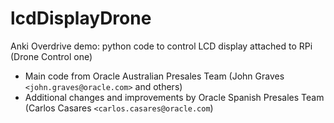# lcdDisplayDrone

Anki Overdrive demo: python code to control LCD display attached to RPi (Drone Control one)

* Main code from Oracle Australian Presales Team (John Graves ```<john.graves@oracle.com>``` and others)
* Additional changes and improvements by Oracle Spanish Presales Team (Carlos Casares ```<carlos.casares@oracle.com```)
